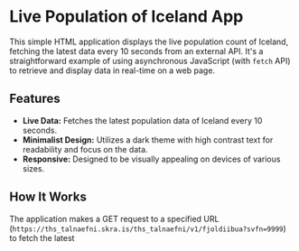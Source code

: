 # Live Population of Iceland App

This simple HTML application displays the live population count of Iceland, fetching the latest data every 10 seconds from an external API. It's a straightforward example of using asynchronous JavaScript (with `fetch` API) to retrieve and display data in real-time on a web page.

## Features

- **Live Data:** Fetches the latest population data of Iceland every 10 seconds.
- **Minimalist Design:** Utilizes a dark theme with high contrast text for readability and focus on the data.
- **Responsive:** Designed to be visually appealing on devices of various sizes.

## How It Works

The application makes a GET request to a specified URL (`https://ths_talnaefni.skra.is/ths_talnaefni/v1/fjoldiibua?svfn=9999`) to fetch the latest

